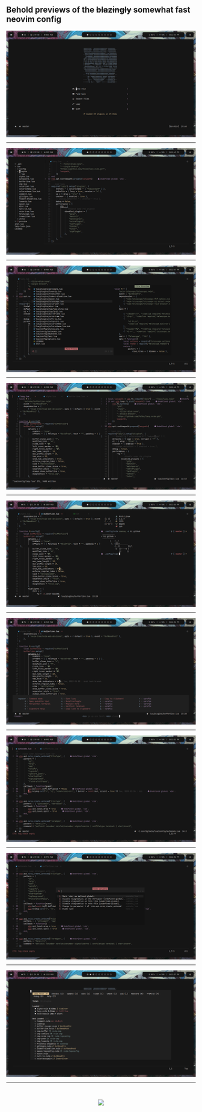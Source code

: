## Behold previews of the ~~blazingly~~ somewhat fast neovim config

<img src="preview/1.png" alt="blazingly fast 🏎️" align="center">
<hr>

<img src="preview/2.png" alt="blazingly fast 🏎️" align="center">
<hr>

<img src="preview/3.png" alt="blazingly fast 🏎️" align="center">
<hr>

<img src="preview/4.png" alt="blazingly fast 🏎️" align="center">
<hr>

<img src="preview/5.png" alt="blazingly fast 🏎️" align="center">
<hr>

<img src="preview/6.png" alt="blazingly fast 🏎️" align="center">
<hr>

<img src="preview/7.png" alt="blazingly fast 🏎️" align="center">
<hr>

<img src="preview/8.png" alt="blazingly fast 🏎️" align="center">
<hr>

<img src="preview/9.png" alt="blazingly fast 🏎️" align="center">
<hr>

<br>
<p align="center"><img src="https://raw.githubusercontent.com/catppuccin/catppuccin/main/assets/footers/gray0_ctp_on_line.svg?sanitize=true" /></p>

